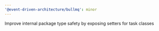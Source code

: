 ```yaml
---
'@event-driven-architecture/bullmq': minor
---
```


Improve internal package type safety by exposing setters for task classes
